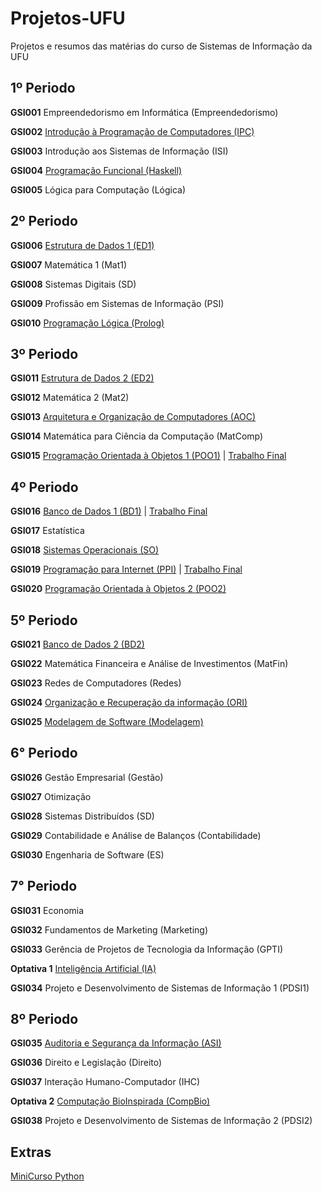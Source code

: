 # Projetos-UFU
Projetos e resumos das matérias do curso de Sistemas de Informação da UFU

## 1º Periodo

**GSI001** Empreendedorismo em Informática (Empreendedorismo)

**GSI002** [Introdução à Programação de Computadores (IPC)](https://github.com/Ellen172/UFU-IPC)

**GSI003** Introdução aos Sistemas de Informação (ISI)

**GSI004** [Programação Funcional (Haskell)](https://github.com/Ellen172/UFU-Haskell) 

**GSI005** Lógica para Computação (Lógica)


## 2º Periodo 

**GSI006** [Estrutura de Dados 1 (ED1)](https://github.com/Ellen172/UFU-ED1) 

**GSI007** Matemática 1 (Mat1)

**GSI008** Sistemas Digitais (SD)

**GSI009** Profissão em Sistemas de Informação (PSI)

**GSI010** [Programação Lógica (Prolog)](https://github.com/Ellen172/UFU-Prolog)


## 3º Periodo

**GSI011** [Estrutura de Dados 2 (ED2)](https://github.com/Ellen172/UFU-ED2)

**GSI012** Matemática 2 (Mat2)

**GSI013** [Arquitetura e Organização de Computadores (AOC)](https://github.com/Ellen172/UFU-AOC) 

**GSI014** Matemática para Ciência da Computação (MatComp)

**GSI015** [Programação Orientada à Objetos 1 (POO1)](https://github.com/Ellen172/UFU-POO1) | [Trabalho Final](https://github.com/Ellen172/UFU-POO1-TrabalhoFinal) 


## 4º Periodo 

**GSI016** [Banco de Dados 1 (BD1)](https://github.com/Ellen172/UFU-BD1) | [Trabalho Final](https://github.com/Ellen172/UFU-BD1-TrabalhoFinal) 

**GSI017** Estatística

**GSI018** [Sistemas Operacionais (SO)](https://github.com/Ellen172/UFU-SO) 

**GSI019** [Programação para Internet (PPI)](https://github.com/Ellen172/UFU-PPI) | [Trabalho Final](https://github.com/Ellen172/UFU-PPI-TrabalhoFinal) 

**GSI020** [Programação Orientada à Objetos 2 (POO2)](https://github.com/Ellen172/UFU-POO2) 


## 5º Periodo

**GSI021** [Banco de Dados 2 (BD2)](https://github.com/Ellen172/UFU-BD2) 

**GSI022** Matemática Financeira e Análise de Investimentos (MatFin)

**GSI023** Redes de Computadores (Redes)

**GSI024** [Organização e Recuperação da informação (ORI)](https://github.com/Ellen172/UFU-ORI) 

**GSI025** [Modelagem de Software (Modelagem)](https://github.com/Ellen172/UFU-MS) 


## 6° Periodo 

**GSI026** Gestão Empresarial (Gestão)

**GSI027** Otimização

**GSI028** Sistemas Distribuídos (SD)

**GSI029** Contabilidade e Análise de Balanços (Contabilidade)

**GSI030** Engenharia de Software (ES)


## 7° Periodo

**GSI031** Economia 

**GSI032** Fundamentos de Marketing (Marketing)

**GSI033** Gerência de Projetos de Tecnologia da Informação (GPTI)

**Optativa 1** [Inteligência Artificial (IA)](https://github.com/Ellen172/UFU-IA)

**GSI034** Projeto e Desenvolvimento de Sistemas de Informação 1 (PDSI1)


## 8º Periodo

**GSI035** [Auditoria e Segurança da Informação (ASI)](https://github.com/Ellen172/UFU-ASI) 

**GSI036** Direito e Legislação (Direito)

**GSI037** Interação Humano-Computador (IHC)

**Optativa 2** [Computação BioInspirada (CompBio)](https://github.com/Ellen172/UFU-CompBio)

**GSI038** Projeto e Desenvolvimento de Sistemas de Informação 2 (PDSI2)

## Extras

[MiniCurso Python](https://github.com/Ellen172/UFU-Python) 
